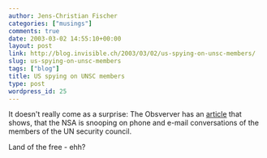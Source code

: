 ```yaml
---
author: Jens-Christian Fischer
categories: ["musings"]
comments: true
date: 2003-03-02 14:55:10+00:00
layout: post
link: http://blog.invisible.ch/2003/03/02/us-spying-on-unsc-members/
slug: us-spying-on-unsc-members
tags: ["blog"]
title: US spying on UNSC members
type: post
wordpress_id: 25
---
```


It doesn't really come as a surprise: The Obsverver has an [article](http://www.observer.co.uk/iraq/story/0,12239,905936,00.html) that shows, that the NSA is snooping on phone and e-mail conversations of the members of the UN security council.

Land of the free - ehh?
